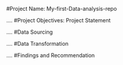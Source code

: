 #Project Name: My-first-Data-analysis-repo

....
#Project Objectives: Project Statement



....
#Data Sourcing



....
#Data Transformation



....
#Findings and Recommendation


